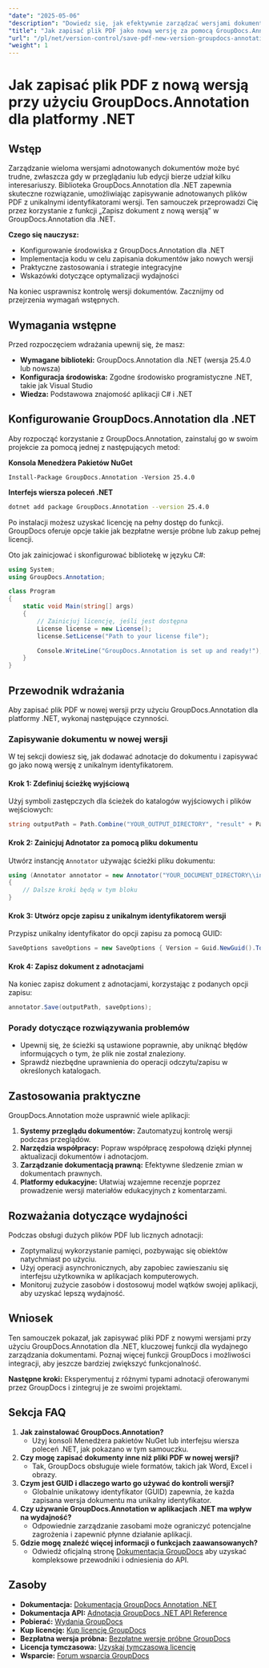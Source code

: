 ```yaml
---
"date": "2025-05-06"
"description": "Dowiedz się, jak efektywnie zarządzać wersjami dokumentów za pomocą GroupDocs.Annotation dla .NET. Ten przewodnik obejmuje konfigurację, implementację i praktyczne zastosowania."
"title": "Jak zapisać plik PDF jako nową wersję za pomocą GroupDocs.Annotation dla .NET — przewodnik krok po kroku"
"url": "/pl/net/version-control/save-pdf-new-version-groupdocs-annotation-net/"
"weight": 1
---
```


# Jak zapisać plik PDF z nową wersją przy użyciu GroupDocs.Annotation dla platformy .NET

## Wstęp

Zarządzanie wieloma wersjami adnotowanych dokumentów może być trudne, zwłaszcza gdy w przeglądaniu lub edycji bierze udział kilku interesariuszy. Biblioteka GroupDocs.Annotation dla .NET zapewnia skuteczne rozwiązanie, umożliwiając zapisywanie adnotowanych plików PDF z unikalnymi identyfikatorami wersji. Ten samouczek przeprowadzi Cię przez korzystanie z funkcji „Zapisz dokument z nową wersją” w GroupDocs.Annotation dla .NET.

**Czego się nauczysz:**
- Konfigurowanie środowiska z GroupDocs.Annotation dla .NET
- Implementacja kodu w celu zapisania dokumentów jako nowych wersji
- Praktyczne zastosowania i strategie integracyjne
- Wskazówki dotyczące optymalizacji wydajności

Na koniec usprawnisz kontrolę wersji dokumentów. Zacznijmy od przejrzenia wymagań wstępnych.

## Wymagania wstępne

Przed rozpoczęciem wdrażania upewnij się, że masz:
- **Wymagane biblioteki:** GroupDocs.Annotation dla .NET (wersja 25.4.0 lub nowsza)
- **Konfiguracja środowiska:** Zgodne środowisko programistyczne .NET, takie jak Visual Studio
- **Wiedza:** Podstawowa znajomość aplikacji C# i .NET

## Konfigurowanie GroupDocs.Annotation dla .NET

Aby rozpocząć korzystanie z GroupDocs.Annotation, zainstaluj go w swoim projekcie za pomocą jednej z następujących metod:

**Konsola Menedżera Pakietów NuGet**
```plaintext
Install-Package GroupDocs.Annotation -Version 25.4.0
```

**Interfejs wiersza poleceń .NET**
```bash
dotnet add package GroupDocs.Annotation --version 25.4.0
```

Po instalacji możesz uzyskać licencję na pełny dostęp do funkcji. GroupDocs oferuje opcje takie jak bezpłatne wersje próbne lub zakup pełnej licencji.

Oto jak zainicjować i skonfigurować bibliotekę w języku C#:
```csharp
using System;
using GroupDocs.Annotation;

class Program
{
    static void Main(string[] args)
    {
        // Zainicjuj licencję, jeśli jest dostępna
        License license = new License();
        license.SetLicense("Path to your license file");

        Console.WriteLine("GroupDocs.Annotation is set up and ready!");
    }
}
```

## Przewodnik wdrażania

Aby zapisać plik PDF w nowej wersji przy użyciu GroupDocs.Annotation dla platformy .NET, wykonaj następujące czynności.

### Zapisywanie dokumentu w nowej wersji

W tej sekcji dowiesz się, jak dodawać adnotacje do dokumentu i zapisywać go jako nową wersję z unikalnym identyfikatorem.

#### Krok 1: Zdefiniuj ścieżkę wyjściową
Użyj symboli zastępczych dla ścieżek do katalogów wyjściowych i plików wejściowych:
```csharp
string outputPath = Path.Combine("YOUR_OUTPUT_DIRECTORY", "result" + Path.GetExtension("YOUR_DOCUMENT_DIRECTORY\\input.pdf"));
```

#### Krok 2: Zainicjuj Adnotator za pomocą pliku dokumentu
Utwórz instancję `Annotator` używając ścieżki pliku dokumentu:
```csharp
using (Annotator annotator = new Annotator("YOUR_DOCUMENT_DIRECTORY\\input.pdf"))
{
    // Dalsze kroki będą w tym bloku
}
```

#### Krok 3: Utwórz opcje zapisu z unikalnym identyfikatorem wersji
Przypisz unikalny identyfikator do opcji zapisu za pomocą GUID:
```csharp
SaveOptions saveOptions = new SaveOptions { Version = Guid.NewGuid().ToString() };
```

#### Krok 4: Zapisz dokument z adnotacjami
Na koniec zapisz dokument z adnotacjami, korzystając z podanych opcji zapisu:
```csharp
annotator.Save(outputPath, saveOptions);
```

### Porady dotyczące rozwiązywania problemów
- Upewnij się, że ścieżki są ustawione poprawnie, aby uniknąć błędów informujących o tym, że plik nie został znaleziony.
- Sprawdź niezbędne uprawnienia do operacji odczytu/zapisu w określonych katalogach.

## Zastosowania praktyczne

GroupDocs.Annotation może usprawnić wiele aplikacji:
1. **Systemy przeglądu dokumentów:** Zautomatyzuj kontrolę wersji podczas przeglądów.
2. **Narzędzia współpracy:** Popraw współpracę zespołową dzięki płynnej aktualizacji dokumentów i adnotacjom.
3. **Zarządzanie dokumentacją prawną:** Efektywne śledzenie zmian w dokumentach prawnych.
4. **Platformy edukacyjne:** Ułatwiaj wzajemne recenzje poprzez prowadzenie wersji materiałów edukacyjnych z komentarzami.

## Rozważania dotyczące wydajności
Podczas obsługi dużych plików PDF lub licznych adnotacji:
- Zoptymalizuj wykorzystanie pamięci, pozbywając się obiektów natychmiast po użyciu.
- Użyj operacji asynchronicznych, aby zapobiec zawieszaniu się interfejsu użytkownika w aplikacjach komputerowych.
- Monitoruj zużycie zasobów i dostosowuj model wątków swojej aplikacji, aby uzyskać lepszą wydajność.

## Wniosek
Ten samouczek pokazał, jak zapisywać pliki PDF z nowymi wersjami przy użyciu GroupDocs.Annotation dla .NET, kluczowej funkcji dla wydajnego zarządzania dokumentami. Poznaj więcej funkcji GroupDocs i możliwości integracji, aby jeszcze bardziej zwiększyć funkcjonalność.

**Następne kroki:** Eksperymentuj z różnymi typami adnotacji oferowanymi przez GroupDocs i zintegruj je ze swoimi projektami.

## Sekcja FAQ
1. **Jak zainstalować GroupDocs.Annotation?**
   - Użyj konsoli Menedżera pakietów NuGet lub interfejsu wiersza poleceń .NET, jak pokazano w tym samouczku.
2. **Czy mogę zapisać dokumenty inne niż pliki PDF w nowej wersji?**
   - Tak, GroupDocs obsługuje wiele formatów, takich jak Word, Excel i obrazy.
3. **Czym jest GUID i dlaczego warto go używać do kontroli wersji?**
   - Globalnie unikatowy identyfikator (GUID) zapewnia, że każda zapisana wersja dokumentu ma unikalny identyfikator.
4. **Czy używanie GroupDocs.Annotation w aplikacjach .NET ma wpływ na wydajność?**
   - Odpowiednie zarządzanie zasobami może ograniczyć potencjalne zagrożenia i zapewnić płynne działanie aplikacji.
5. **Gdzie mogę znaleźć więcej informacji o funkcjach zaawansowanych?**
   - Odwiedź oficjalną stronę [Dokumentacja GroupDocs](https://docs.groupdocs.com/annotation/net/) aby uzyskać kompleksowe przewodniki i odniesienia do API.

## Zasoby
- **Dokumentacja:** [Dokumentacja GroupDocs Annotation .NET](https://docs.groupdocs.com/annotation/net/)
- **Dokumentacja API:** [Adnotacja GroupDocs .NET API Reference](https://reference.groupdocs.com/annotation/net/)
- **Pobierać:** [Wydania GroupDocs](https://releases.groupdocs.com/annotation/net/)
- **Kup licencję:** [Kup licencję GroupDocs](https://purchase.groupdocs.com/buy)
- **Bezpłatna wersja próbna:** [Bezpłatne wersje próbne GroupDocs](https://releases.groupdocs.com/annotation/net/)
- **Licencja tymczasowa:** [Uzyskaj tymczasową licencję](https://purchase.groupdocs.com/temporary-license/)
- **Wsparcie:** [Forum wsparcia GroupDocs](https://forum.groupdocs.com/c/annotation/)